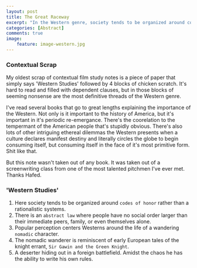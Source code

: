 ```yaml
---
layout: post
title: The Great Raceway
excerpt: "In the Western genre, society tends to be organized around codes of honor rather than a rationalistic system… Abstract law where people have no social order larger than their immediate peers, family or even themselves alone."
categories: [Abstract]
comments: true
image:
    feature: image-western.jpg
---
```


### Contextual Scrap

My oldest scrap of contextual film study notes is a piece of paper that simply says 'Western Studies' followed by 4 blocks of chicken scratch. It's hard to read and filled with dependent clauses, but in those blocks of seeming nonsense are the most definitive threads of the Western genre. 

I've read several books that go to great lengths explaining the importance of the Western. Not only is it important to the history of America, but it's important in it's periodic re-emergance. There's the coorelation to the tempermant of the American people that's stupidly obvious. There's also lots of other intriguing ethereal dilemmas the Western presents when a culture declares manifest destiny and literally circles the globe to begin consuming itself, but consuming itself in the face of it's most primitive form. Shit like that. 

But this note wasn't taken out of any book. It was taken out of a screenwriting class from one of the most talented pitchmen I've ever met. Thanks Hafed.

### 'Western Studies'

1. Here society tends to be organized around `codes of honor` rather than a rationalistic systems.
2. There is an `abstract law` where people have no social order larger than their immediate peers, family, or even themselves alone.
3. Popular perception centers Westerns around the life of a wandering `nomadic` character.
4. The nomadic wanderer is reminiscent of early European tales of the knight errant, `Sir Gawin and the Green Knight`.
5. A deserter hiding out in a foreign battlefield. Amidst the chaos he has the ability to write his own rules.
